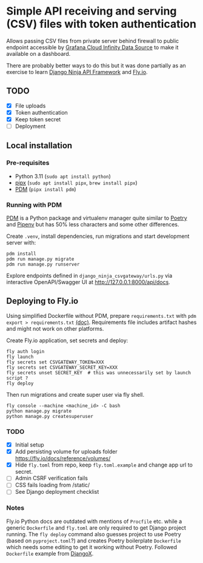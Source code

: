 # Simple API receiving and serving (CSV) files with token authentication

Allows passing CSV files from private server behind firewall to public endpoint accessible by [Grafana Cloud Infinity Data Source](https://grafana.com/grafana/plugins/yesoreyeram-infinity-datasource/) to make it available on a dashboard.

There are probably better ways to do this but it was done partially as an exercise to learn [Django Ninja API Framework](https://django-ninja.dev/) and [Fly.io](https://fly.io/docs/django/getting-started/).

## TODO

- [x] File uploads 
- [x] Token authentication
- [x] Keep token secret
- [ ] Deployment

## Local installation

### Pre-requisites

- Python 3.11 (`sudo apt install python`)
- [pipx](https://github.com/pypa/pipx) (`sudo apt install pipx`, `brew install pipx`)
- [PDM](https://pdm-project.org/) (`pipx install pdm`)

### Running with PDM

[PDM](https://pdm-project.org/) is a Python package and virtualenv manager quite similar to [Poetry](https://python-poetry.org/) and [Pipenv](https://pipenv.pypa.io/en/latest/) but has 50% less characters and some other differences.

Create `.venv`, install dependencies, run migrations and start development server with:
```
pdm install
pdm run manage.py migrate
pdm run manage.py runserver
```

Explore endpoints defined in `django_ninja_csvgateway/urls.py` via interactive OpenAPI/Swagger UI at http://127.0.0.1:8000/api/docs.

## Deploying to Fly.io

Using simplified Dockerfile without PDM, prepare `requirements.txt` with `pdm export > requirements.txt` [(doc)](https://pdm-project.org/latest/usage/advanced/#export-requirementstxt-or-setuppy). Requirements file includes artifact hashes and might not work on other platforms.

Create Fly.io application, set secrets and deploy:

```
fly auth login
fly launch
fly secrets set CSVGATEWAY_TOKEN=XXX
fly secrets set CSVGATEWAY_SECRET_KEY=XXX
fly secrets unset SECRET_KEY  # this was unnecessarily set by launch script ?
fly deploy
```

Then run migrations and create super user via fly shell.

```
fly console --machine <machine_id> -C bash
python manage.py migrate
python manage.py createsuperuser
```


### TODO

- [x] Initial setup
- [x] Add persisting volume for uploads folder https://fly.io/docs/reference/volumes/
- [x] Hide `fly.toml` from repo, keep `fly.toml.example` and change app url to secret.
- [ ] Admin CSRF verification fails
- [ ] CSS fails loading from /static/
- [ ] See Django deployment checklist

### Notes

Fly.io Python docs are outdated with mentions of `Procfile` etc. while a generic `Dockerfile` and `fly.toml` are only required to get Django project running. The `fly deploy` command also guesses project to use Poetry (based on `pyproject.toml`?) and creates Poetry boilerplate `Dockerfile` which needs some editing to get it working without Poetry. Followed `Dockerfile` example from [DjangoX](https://github.com/wsvincent/djangox/tree/main).

